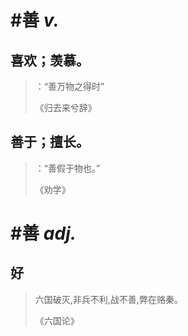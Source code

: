 # \#善 *v.*

## 喜欢；羡慕。

> ：“善万物之得时”
>
> 《归去来兮辞》

## 善于；擅长。

> ：“善假于物也。”
>
> 《劝学》

# \#善 *adj.*

## 好

> 六国破灭,非兵不利,战不善,弊在赂秦。
>
> 《六国论》